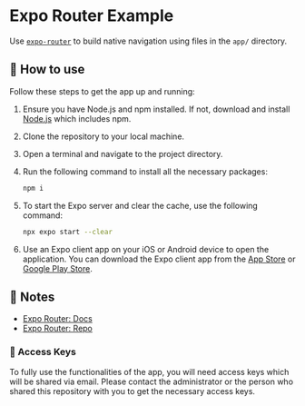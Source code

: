 # Expo Router Example

Use [`expo-router`](https://expo.github.io/router) to build native navigation using files in the `app/` directory.

## 🚀 How to use

Follow these steps to get the app up and running:

1. Ensure you have Node.js and npm installed. If not, download and install [Node.js](https://nodejs.org/) which includes npm.
2. Clone the repository to your local machine.
3. Open a terminal and navigate to the project directory.
4. Run the following command to install all the necessary packages:
   
    ```sh
    npm i
    ```

5. To start the Expo server and clear the cache, use the following command:

    ```sh
    npx expo start --clear
    ```

6. Use an Expo client app on your iOS or Android device to open the application. You can download the Expo client app from the [App Store](https://apps.apple.com/app/apple-store/id982107779) or [Google Play Store](https://play.google.com/store/apps/details?id=host.exp.exponent&hl=en&gl=US).

## 📝 Notes

- [Expo Router: Docs](https://expo.github.io/router)
- [Expo Router: Repo](https://github.com/expo/router)

### 🔑 Access Keys

To fully use the functionalities of the app, you will need access keys which will be shared via email. Please contact the administrator or the person who shared this repository with you to get the necessary access keys.

